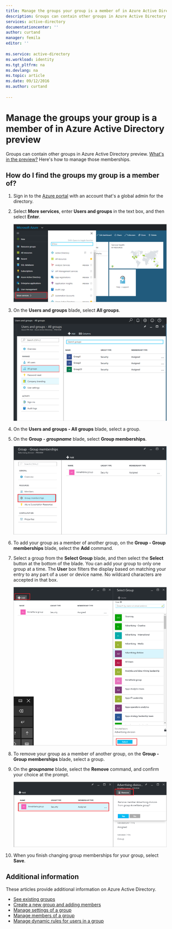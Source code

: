 ```yaml
---
title: Manage the groups your group is a member of in Azure Active Directory preview | Microsoft Azure
description: Groups can contain other groups in Azure Active Directory. Here's how to manage those memberships.
services: active-directory
documentationcenter: ''
author: curtand
manager: femila
editor: ''

ms.service: active-directory
ms.workload: identity
ms.tgt_pltfrm: na
ms.devlang: na
ms.topic: article
ms.date: 09/12/2016
ms.author: curtand

---
```

# Manage the groups your group is a member of in Azure Active Directory preview
Groups can contain other groups in Azure Active Directory preview. [What's in the preview?](active-directory-preview-explainer.md) Here's how to manage those memberships.

## How do I find the groups my group is a member of?
1. Sign in to the [Azure portal](https://portal.azure.com) with an account that's a global admin for the directory.
2. Select **More services**, enter **Users and groups** in the text box, and then select **Enter**.
   
   ![Opening user management](./media/active-directory-groups-membership-azure-portal/search-user-management.png)
3. On the **Users and groups** blade, select **All groups**.
   
   ![Opening the groups blade](./media/active-directory-groups-membership-azure-portal/view-groups-blade.png)
4. On the **Users and groups - All groups** blade, select a group.
5. On the **Group - *groupname*** blade, select **Group memberships**.
   
   ![Opening the group memberships blade](./media/active-directory-groups-membership-azure-portal/group-membership-blade.png)
6. To add your group as a member of another group, on the **Group - Group memberships** blade, select the **Add** command.
7. Select a group from the **Select Group** blade, and then select the **Select** button at the bottom of the blade. You can add your group to only one group at a time. The **User** box filters the display based on matching your entry to any part of a user or device name. No wildcard characters are accepted in that box.
   
   ![Add a group membership](./media/active-directory-groups-membership-azure-portal/add-group-membership.png)
8. To remove your group as a member of another group, on the **Group - Group memberships** blade, select a group.
9. On the ***groupname*** blade, select the **Remove** command, and confirm your choice at the prompt.
   
   ![remove membership command](./media/active-directory-groups-membership-azure-portal/remove-group-membership.png)
10. When you finish changing group memberships for your group, select **Save**.

## Additional information
These articles provide additional information on Azure Active Directory.

* [See existing groups](active-directory-groups-view-azure-portal.md)
* [Create a new group and adding members](active-directory-groups-create-azure-portal.md)
* [Manage settings of a group](active-directory-groups-settings-azure-portal.md)
* [Manage members of a group](active-directory-groups-members-azure-portal.md)
* [Manage dynamic rules for users in a group](active-directory-groups-dynamic-membership-azure-portal.md)


